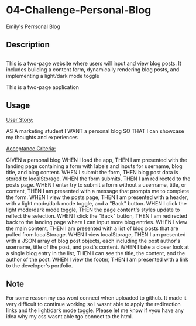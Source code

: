 # 04-Challenge-Personal-Blog
Emily's Perrsonal Blog


## Description
##

This is a two-page website where users will input and view blog posts. It includes building a content form, dynamically rendering blog posts, and implementing a light/dark mode toggle

This is a two-page application 
## Usage
<u>User Story: </u>

AS A marketing student
I WANT a personal blog
SO THAT I can showcase my thoughts and experiences

<u>Acceptance Criteria:</u>

GIVEN a personal blog
WHEN I load the app,
THEN I am presented with the landing page containing a form with labels and inputs for username, blog title, and blog content.
WHEN I submit the form,
THEN blog post data is stored to localStorage.
WHEN the form submits,
THEN I am redirected to the posts page.
WHEN I enter try to submit a form without a username, title, or content,
THEN I am presented with a message that prompts me to complete the form.
WHEN I view the posts page,
THEN I am presented with a header, with a light mode/dark mode toggle, and a "Back" button.
WHEN I click the light mode/dark mode toggle,
THEN the page content's styles update to reflect the selection.
WHEN I click the "Back" button,
THEN I am redirected back to the landing page where I can input more blog entries.
WHEN I view the main content,
THEN I am presented with a list of blog posts that are pulled from localStorage.
WHEN I view localStorage,
THEN I am presented with a JSON array of blog post objects, each including the post author's username, title of the post, and post's content.
WHEN I take a closer look at a single blog entry in the list,
THEN I can see the title, the content, and the author of the post.
WHEN I view the footer,
THEN I am presented with a link to the developer's portfolio.

## Note

For some reason my css wont connect when uploaded to github. It made it very difficult to continue working so i wasnt able to apply the redirection links and the light/dark mode toggle. Please let me know if vyou have any idea why my css wasnt able tgo connect to the html. 

